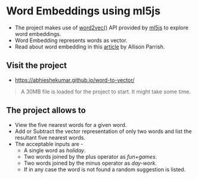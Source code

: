 # Word Embeddings using ml5js

* The project makes use of [word2vec()](https://ml5js.org/reference/api-Word2vec/) API provided by [ml5js](https://ml5js.org/) to explore word embeddings.
* Word Embedding represents words as vector.
* Read about word embedding in this [article](https://gist.github.com/aparrish/2f562e3737544cf29aaf1af30362f469) by Allison Parrish.

## Visit the project

* https://abhieshekumar.github.io/word-to-vector/
> A 30MB file is loaded for the project to start. It might take some time.

## The project allows to

* View the five nearest words for a given word.
* Add or Subtract the vector representation of only two words and list the resultant five nearest words.
* The acceptable inputs are -
  * A single word as _holiday_.
  * Two words joined by the plus operator as _fun+games_.
  * Two words joined by the minus operator as _day-work_.
  * If in any case the word is not found a random suggestion is listed.
